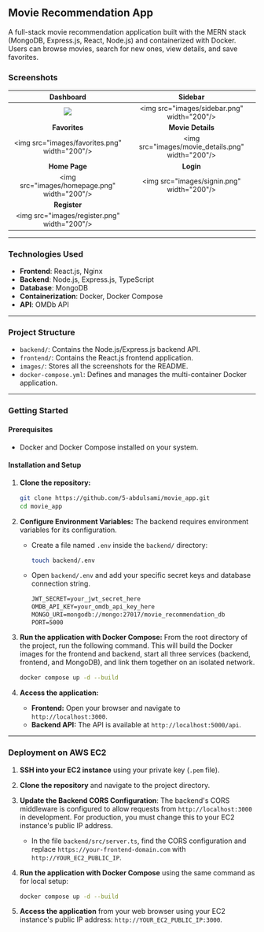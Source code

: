 ## Movie Recommendation App

A full-stack movie recommendation application built with the MERN stack (MongoDB, Express.js, React, Node.js) and containerized with Docker. Users can browse movies, search for new ones, view details, and save favorites.

### Screenshots

| Dashboard | Sidebar |
| :---: | :---: |
| <img src="https://github.com/5-abdulsami/movie_app/raw/main/iamges/dashboard.png"/> | \<img src="images/sidebar.png" width="200"/\> |
| **Favorites** | **Movie Details** |
| \<img src="images/favorites.png" width="200"/\> | \<img src="images/movie\_details.png" width="200"/\> |
| **Home Page** | **Login** |
| \<img src="images/homepage.png" width="200"/\> | \<img src="images/signin.png" width="200"/\> |
| **Register** | |
| \<img src="images/register.png" width="200"/\> | |

-----

### Technologies Used

  * **Frontend**: React.js, Nginx
  * **Backend**: Node.js, Express.js, TypeScript
  * **Database**: MongoDB
  * **Containerization**: Docker, Docker Compose
  * **API**: OMDb API

-----

### Project Structure

  * `backend/`: Contains the Node.js/Express.js backend API.
  * `frontend/`: Contains the React.js frontend application.
  * `images/`: Stores all the screenshots for the README.
  * `docker-compose.yml`: Defines and manages the multi-container Docker application.

-----

### Getting Started

#### Prerequisites

  * Docker and Docker Compose installed on your system.

#### Installation and Setup

1.  **Clone the repository:**

    ```bash
    git clone https://github.com/5-abdulsami/movie_app.git
    cd movie_app
    ```

2.  **Configure Environment Variables:**
    The backend requires environment variables for its configuration.

      * Create a file named `.env` inside the `backend/` directory:
        ```bash
        touch backend/.env
        ```
      * Open `backend/.env` and add your specific secret keys and database connection string.
        ```
        JWT_SECRET=your_jwt_secret_here
        OMDB_API_KEY=your_omdb_api_key_here
        MONGO_URI=mongodb://mongo:27017/movie_recommendation_db
        PORT=5000
        ```

3.  **Run the application with Docker Compose:**
    From the root directory of the project, run the following command. This will build the Docker images for the frontend and backend, start all three services (backend, frontend, and MongoDB), and link them together on an isolated network.

    ```bash
    docker compose up -d --build
    ```

4.  **Access the application:**

      * **Frontend:** Open your browser and navigate to `http://localhost:3000`.
      * **Backend API:** The API is available at `http://localhost:5000/api`.

-----

### Deployment on AWS EC2

1.  **SSH into your EC2 instance** using your private key (`.pem` file).

2.  **Clone the repository** and navigate to the project directory.

3.  **Update the Backend CORS Configuration**:
    The backend's CORS middleware is configured to allow requests from `http://localhost:3000` in development. For production, you must change this to your EC2 instance's public IP address.

      * In the file `backend/src/server.ts`, find the CORS configuration and replace `https://your-frontend-domain.com` with `http://YOUR_EC2_PUBLIC_IP`.

4.  **Run the application with Docker Compose** using the same command as for local setup:

    ```bash
    docker compose up -d --build
    ```

5.  **Access the application** from your web browser using your EC2 instance's public IP address: `http://YOUR_EC2_PUBLIC_IP:3000`.
